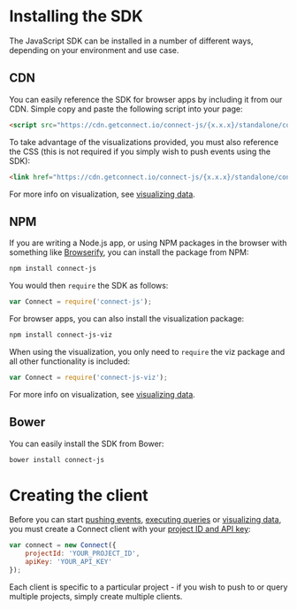 # Installing the SDK

The JavaScript SDK can be installed in a number of different ways, depending on your environment and use case.

## CDN

You can easily reference the SDK for browser apps by including it from our CDN.  Simple copy and paste the 
following script into your page:

```html
<script src="https://cdn.getconnect.io/connect-js/{x.x.x}/standalone/connect-all.min.js"></script>
```

To take advantage of the visualizations provided, you must also reference the CSS (this is not required if you
simply wish to push events using the SDK):

```html
<link href="https://cdn.getconnect.io/connect-js/{x.x.x}/standalone/connect-all.min.css" rel="stylesheet" />
```

For more info on visualization, see [visualizing data](#visualizing-data).

## NPM

If you are writing a Node.js app, or using NPM packages in the browser with something like [Browserify](http://browserify.org),
you can install the package from NPM:

```bash
npm install connect-js
```

You would then `require` the SDK as follows:

```js
var Connect = require('connect-js');
```

For browser apps, you can also install the visualization package:

```bash
npm install connect-js-viz
```

When using the visualization, you only need to `require` the viz package and all other functionality is included:

```js
var Connect = require('connect-js-viz');
```

For more info on visualization, see [visualizing data](#visualizing-data).

## Bower

You can easily install the SDK from Bower:

```bash
bower install connect-js
```

# Creating the client

Before you can start [pushing events](#pushing-events), [executing queries](#querying) or [visualizing data](#visualizing-data),
you must create a Connect client with your [project ID and API key](#projects-and-keys):

```js
var connect = new Connect({
    projectId: 'YOUR_PROJECT_ID',
    apiKey: 'YOUR_API_KEY'
});
```

Each client is specific to a particular project - if you wish to push to or query multiple projects, simply create multiple clients.